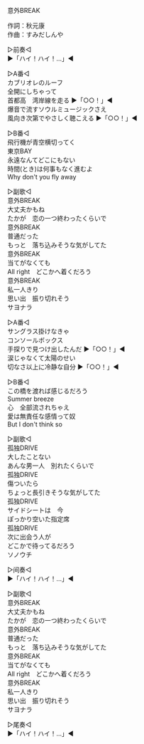 意外BREAK  
  
作詞：秋元康  
作曲：すみだしんや  
  
▷前奏◁  
▶「ハイ！ハイ！…」◀  
  
▷A番◁  
カブリオレのルーフ  
全開にしちゃって  
首都高　湾岸線を走る ▶「○○！」◀   
爆音で流すソウルミュージックさえ  
風向き次第でやさしく聴こえる ▶「○○！」◀   
  
▷B番◁  
飛行機が青空横切ってく  
東京BAY  
永遠なんてどこにもない  
時間(とき)は何事もなく進むよ  
Why don't you fly away  
  
▷副歌◁  
意外BREAK  
大丈夫かもね  
たかが　恋の一つ終わったくらいで  
意外BREAK  
普通だった  
もっと　落ち込みそうな気がしてた  
意外BREAK  
当てがなくても  
All right　どこかへ着くだろう  
意外BREAK  
私一人きり  
思い出　振り切れそう  
サヨナラ  
  
▷A番◁  
サングラス掛けなきゃ  
コンソールボックス  
手探りで見つけ出したんだ ▶「○○！」◀   
涙じゃなくて太陽のせい  
切なさ以上に冷静な自分 ▶「○○！」◀   
  
▷B番◁  
この橋を渡れば感じるだろう  
Summer breeze  
心　全部流されちゃえ  
愛は無責任な感情って奴  
But I don't think so  
  
▷副歌◁  
孤独DRIVE  
大したことない  
あんな男一人　別れたくらいで  
孤独DRIVE  
傷ついたら  
ちょっと長引きそうな気がしてた  
孤独DRIVE  
サイドシートは　今  
ぽっかり空いた指定席  
孤独DRIVE  
次に出会う人が  
どこかで待ってるだろう  
ソノウチ  
  
▷间奏◁  
▶「ハイ！ハイ！…」◀   
  
▷副歌◁  
意外BREAK  
大丈夫かもね  
たかが　恋の一つ終わったくらいで  
意外BREAK  
普通だった  
もっと　落ち込みそうな気がしてた  
意外BREAK  
当てがなくても  
All right　どこかへ着くだろう  
意外BREAK  
私一人きり  
思い出　振り切れそう  
サヨナラ  
  
▷尾奏◁  
▶「ハイ！ハイ！…」◀   
